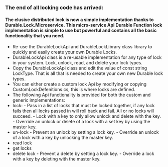 ### The end of all locking code has arrived:

#### The elusive distributed lock is now a simple implementation thanks to Durable.Lock.Microservice. This micro-service Api Durable Function lock implementation is simple to use but powerful and contains all the basic functionality that you need.

 - Re-use the DurableLockApi and DurableLockLibrary class library to quickly and easily create your own Durable Locks.
 - DurableLockApi class is a re-usable implementation for any type of lock in your system. Lock, unlock, read, and delete your lock types.
 - Copy the DurableLockApi class and edit the value of const string LockType. That is all that is needed to create your own new Durable lock types.
 - You can either create a custom lock Api by modifying or copying CustomLockDefenitions.cs, this is where locks are defined.
 - The following Api functionality is provided for both the custom and generic implementations:
 - lock:
		 - Pass in a list of locks that must be locked together, if any lock fails then all locks passed in will roll back and fail. All or no locks will succeed. 
		 - Lock with a key to only allow unlock and delete with the key.
		 - Override an unlock or delete of a lock with a set key by using the master key.
 - un-lock
		 - Prevent an unlock by setting a lock key.
		 - Override an unlock of a lock with a key by unlocking the master key.
 - read lock
 - get locks
 - delete lock
			 - Prevent a delete by setting a lock key.
			 - Override a lock with a key by deleting with the master key.

```
